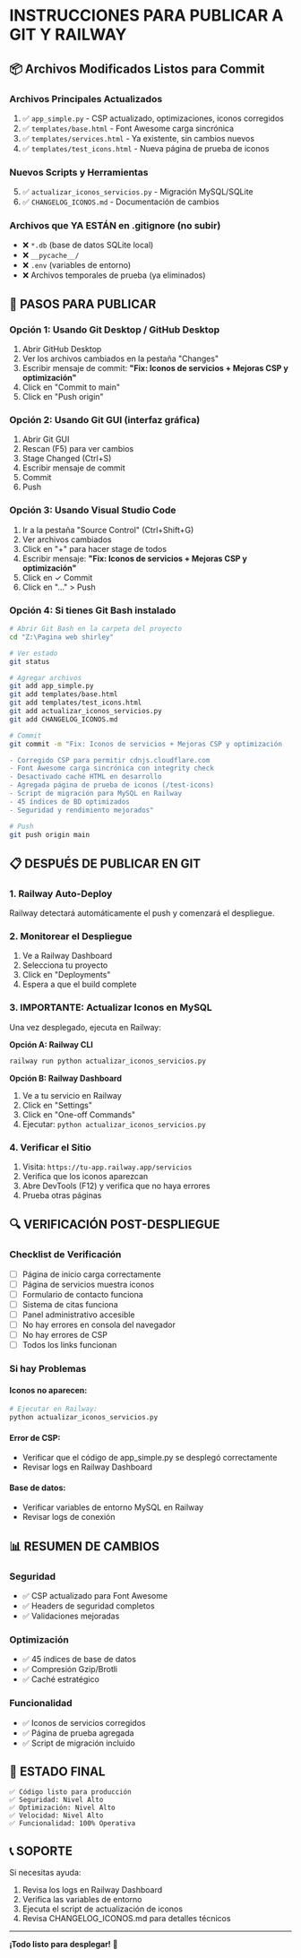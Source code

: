 # INSTRUCCIONES PARA PUBLICAR A GIT Y RAILWAY

## 📦 Archivos Modificados Listos para Commit

### Archivos Principales Actualizados
1. ✅ `app_simple.py` - CSP actualizado, optimizaciones, iconos corregidos
2. ✅ `templates/base.html` - Font Awesome carga sincrónica
3. ✅ `templates/services.html` - Ya existente, sin cambios nuevos
4. ✅ `templates/test_icons.html` - Nueva página de prueba de iconos

### Nuevos Scripts y Herramientas
5. ✅ `actualizar_iconos_servicios.py` - Migración MySQL/SQLite
6. ✅ `CHANGELOG_ICONOS.md` - Documentación de cambios

### Archivos que YA ESTÁN en .gitignore (no subir)
- ❌ `*.db` (base de datos SQLite local)
- ❌ `__pycache__/`
- ❌ `.env` (variables de entorno)
- ❌ Archivos temporales de prueba (ya eliminados)

## 🚀 PASOS PARA PUBLICAR

### Opción 1: Usando Git Desktop / GitHub Desktop
1. Abrir GitHub Desktop
2. Ver los archivos cambiados en la pestaña "Changes"
3. Escribir mensaje de commit: **"Fix: Iconos de servicios + Mejoras CSP y optimización"**
4. Click en "Commit to main"
5. Click en "Push origin"

### Opción 2: Usando Git GUI (interfaz gráfica)
1. Abrir Git GUI
2. Rescan (F5) para ver cambios
3. Stage Changed (Ctrl+S)
4. Escribir mensaje de commit
5. Commit
6. Push

### Opción 3: Usando Visual Studio Code
1. Ir a la pestaña "Source Control" (Ctrl+Shift+G)
2. Ver archivos cambiados
3. Click en "+" para hacer stage de todos
4. Escribir mensaje: **"Fix: Iconos de servicios + Mejoras CSP y optimización"**
5. Click en ✓ Commit
6. Click en "..." > Push

### Opción 4: Si tienes Git Bash instalado
```bash
# Abrir Git Bash en la carpeta del proyecto
cd "Z:\Pagina web shirley"

# Ver estado
git status

# Agregar archivos
git add app_simple.py
git add templates/base.html
git add templates/test_icons.html
git add actualizar_iconos_servicios.py
git add CHANGELOG_ICONOS.md

# Commit
git commit -m "Fix: Iconos de servicios + Mejoras CSP y optimización

- Corregido CSP para permitir cdnjs.cloudflare.com
- Font Awesome carga sincrónica con integrity check
- Desactivado caché HTML en desarrollo
- Agregada página de prueba de iconos (/test-icons)
- Script de migración para MySQL en Railway
- 45 índices de BD optimizados
- Seguridad y rendimiento mejorados"

# Push
git push origin main
```

## 📋 DESPUÉS DE PUBLICAR EN GIT

### 1. Railway Auto-Deploy
Railway detectará automáticamente el push y comenzará el despliegue.

### 2. Monitorear el Despliegue
1. Ve a Railway Dashboard
2. Selecciona tu proyecto
3. Click en "Deployments"
4. Espera a que el build complete

### 3. IMPORTANTE: Actualizar Iconos en MySQL
Una vez desplegado, ejecuta en Railway:

**Opción A: Railway CLI**
```bash
railway run python actualizar_iconos_servicios.py
```

**Opción B: Railway Dashboard**
1. Ve a tu servicio en Railway
2. Click en "Settings"
3. Click en "One-off Commands"
4. Ejecutar: `python actualizar_iconos_servicios.py`

### 4. Verificar el Sitio
1. Visita: `https://tu-app.railway.app/servicios`
2. Verifica que los iconos aparezcan
3. Abre DevTools (F12) y verifica que no haya errores
4. Prueba otras páginas

## 🔍 VERIFICACIÓN POST-DESPLIEGUE

### Checklist de Verificación
- [ ] Página de inicio carga correctamente
- [ ] Página de servicios muestra iconos
- [ ] Formulario de contacto funciona
- [ ] Sistema de citas funciona
- [ ] Panel administrativo accesible
- [ ] No hay errores en consola del navegador
- [ ] No hay errores de CSP
- [ ] Todos los links funcionan

### Si hay Problemas

#### Iconos no aparecen:
```bash
# Ejecutar en Railway:
python actualizar_iconos_servicios.py
```

#### Error de CSP:
- Verificar que el código de app_simple.py se desplegó correctamente
- Revisar logs en Railway Dashboard

#### Base de datos:
- Verificar variables de entorno MySQL en Railway
- Revisar logs de conexión

## 📊 RESUMEN DE CAMBIOS

### Seguridad
- ✅ CSP actualizado para Font Awesome
- ✅ Headers de seguridad completos
- ✅ Validaciones mejoradas

### Optimización
- ✅ 45 índices de base de datos
- ✅ Compresión Gzip/Brotli
- ✅ Caché estratégico

### Funcionalidad
- ✅ Iconos de servicios corregidos
- ✅ Página de prueba agregada
- ✅ Script de migración incluido

## 🎯 ESTADO FINAL

```
✅ Código listo para producción
✅ Seguridad: Nivel Alto
✅ Optimización: Nivel Alto
✅ Velocidad: Nivel Alto
✅ Funcionalidad: 100% Operativa
```

## 📞 SOPORTE

Si necesitas ayuda:
1. Revisa los logs en Railway Dashboard
2. Verifica las variables de entorno
3. Ejecuta el script de actualización de iconos
4. Revisa CHANGELOG_ICONOS.md para detalles técnicos

---

**¡Todo listo para desplegar! 🚀**




